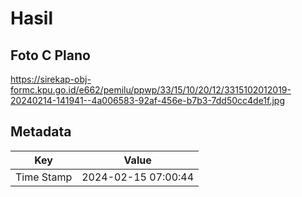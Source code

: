 # Hasil

## Foto C Plano

https://sirekap-obj-formc.kpu.go.id/e662/pemilu/ppwp/33/15/10/20/12/3315102012019-20240214-141941--4a006583-92af-456e-b7b3-7dd50cc4de1f.jpg


## Metadata

| Key        | Value               |
| ---------- | ------------------- |
| Time Stamp | 2024-02-15 07:00:44 |



